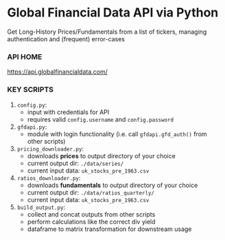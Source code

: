 # Global Financial Data API via Python
Get Long-History Prices/Fundamentals from a list of tickers, 
managing authentication and (frequent) error-cases

### API HOME
https://api.globalfinancialdata.com/

### KEY SCRIPTS
1. `config.py`: 
    - input with credentials for API
    - requires valid `config.username` and `config.password`
2. `gfdapi.py`:
    - module with login functionality (i.e. call `gfdapi.gfd_auth()` from other scripts)
3. `pricing_downloader.py`: 
    - downloads **prices** to output directory of your choice
    - current output dir: `./data/series/`
    - current input data: `uk_stocks_pre_1963.csv`
4. `ratios_downloader.py`:
    - downloads **fundamentals** to output directory of your choice
    - current output dir: `./data/ratios_quarterly/`
    - current input data: `uk_stocks_pre_1963.csv`
5. `build_output.py`: 
    - collect and concat outputs from other scripts
    - perform calculations like the correct div yield
    - dataframe to matrix transformation for downstream usage